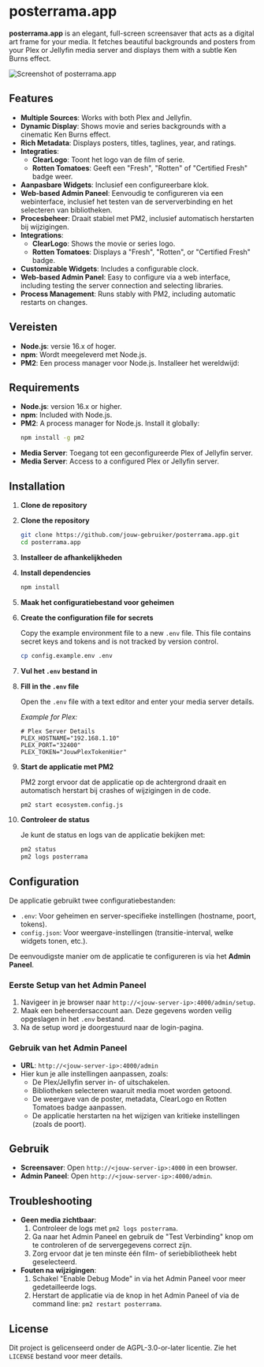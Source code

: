 # posterrama.app

**posterrama.app** is an elegant, full-screen screensaver that acts as a digital art frame for your media. It fetches beautiful backgrounds and posters from your Plex or Jellyfin media server and displays them with a subtle Ken Burns effect.

![Screenshot of posterrama.app](https://user-images.githubusercontent.com/example/screenshot.png) <!-- Replace this with a real screenshot URL -->

## Features

*   **Multiple Sources**: Works with both Plex and Jellyfin.
*   **Dynamic Display**: Shows movie and series backgrounds with a cinematic Ken Burns effect.
*   **Rich Metadata**: Displays posters, titles, taglines, year, and ratings.
*   **Integraties**:
    *   **ClearLogo**: Toont het logo van de film of serie.
    *   **Rotten Tomatoes**: Geeft een "Fresh", "Rotten" of "Certified Fresh" badge weer.
*   **Aanpasbare Widgets**: Inclusief een configureerbare klok.
*   **Web-based Admin Paneel**: Eenvoudig te configureren via een webinterface, inclusief het testen van de serververbinding en het selecteren van bibliotheken.
*   **Procesbeheer**: Draait stabiel met PM2, inclusief automatisch herstarten bij wijzigingen.
*   **Integrations**:
    *   **ClearLogo**: Shows the movie or series logo.
    *   **Rotten Tomatoes**: Displays a "Fresh", "Rotten", or "Certified Fresh" badge.
*   **Customizable Widgets**: Includes a configurable clock.
*   **Web-based Admin Panel**: Easy to configure via a web interface, including testing the server connection and selecting libraries.
*   **Process Management**: Runs stably with PM2, including automatic restarts on changes.

## Vereisten

*   **Node.js**: versie 16.x of hoger.
*   **npm**: Wordt meegeleverd met Node.js.
*   **PM2**: Een process manager voor Node.js. Installeer het wereldwijd:
## Requirements

*   **Node.js**: version 16.x or higher.
*   **npm**: Included with Node.js.
*   **PM2**: A process manager for Node.js. Install it globally:
    ```bash
    npm install -g pm2
    ```
*   **Media Server**: Toegang tot een geconfigureerde Plex of Jellyfin server.
*   **Media Server**: Access to a configured Plex or Jellyfin server.

## Installation

1.  **Clone de repository**
1.  **Clone the repository**
    ```bash
    git clone https://github.com/jouw-gebruiker/posterrama.app.git
    cd posterrama.app
    ```

2.  **Installeer de afhankelijkheden**
2.  **Install dependencies**
    ```bash
    npm install
    ```

3.  **Maak het configuratiebestand voor geheimen**

3.  **Create the configuration file for secrets**

    Copy the example environment file to a new `.env` file. This file contains secret keys and tokens and is not tracked by version control.

    ```bash
    cp config.example.env .env
    ```

4.  **Vul het `.env` bestand in**

4.  **Fill in the `.env` file**

    Open the `.env` file with a text editor and enter your media server details.

    *Example for Plex:*
    ```env
    # Plex Server Details
    PLEX_HOSTNAME="192.168.1.10"
    PLEX_PORT="32400"
    PLEX_TOKEN="JouwPlexTokenHier"
    ```

5.  **Start de applicatie met PM2**

    PM2 zorgt ervoor dat de applicatie op de achtergrond draait en automatisch herstart bij crashes of wijzigingen in de code.

    ```bash
    pm2 start ecosystem.config.js
    ```

6.  **Controleer de status**

    Je kunt de status en logs van de applicatie bekijken met:
    ```bash
    pm2 status
    pm2 logs posterrama
    ```

## Configuration

De applicatie gebruikt twee configuratiebestanden:

*   `.env`: Voor geheimen en server-specifieke instellingen (hostname, poort, tokens).
*   `config.json`: Voor weergave-instellingen (transitie-interval, welke widgets tonen, etc.).

De eenvoudigste manier om de applicatie te configureren is via het **Admin Paneel**.

### Eerste Setup van het Admin Paneel

1.  Navigeer in je browser naar `http://<jouw-server-ip>:4000/admin/setup`.
2.  Maak een beheerdersaccount aan. Deze gegevens worden veilig opgeslagen in het `.env` bestand.
3.  Na de setup word je doorgestuurd naar de login-pagina.

### Gebruik van het Admin Paneel

*   **URL**: `http://<jouw-server-ip>:4000/admin`
*   Hier kun je alle instellingen aanpassen, zoals:
    *   De Plex/Jellyfin server in- of uitschakelen.
    *   Bibliotheken selecteren waaruit media moet worden getoond.
    *   De weergave van de poster, metadata, ClearLogo en Rotten Tomatoes badge aanpassen.
    *   De applicatie herstarten na het wijzigen van kritieke instellingen (zoals de poort).

## Gebruik

*   **Screensaver**: Open `http://<jouw-server-ip>:4000` in een browser.
*   **Admin Paneel**: Open `http://<jouw-server-ip>:4000/admin`.

## Troubleshooting

*   **Geen media zichtbaar**:
    1.  Controleer de logs met `pm2 logs posterrama`.
    2.  Ga naar het Admin Paneel en gebruik de "Test Verbinding" knop om te controleren of de servergegevens correct zijn.
    3.  Zorg ervoor dat je ten minste één film- of seriebibliotheek hebt geselecteerd.
*   **Fouten na wijzigingen**:
    1.  Schakel "Enable Debug Mode" in via het Admin Paneel voor meer gedetailleerde logs.
    2.  Herstart de applicatie via de knop in het Admin Paneel of via de command line: `pm2 restart posterrama`.

## License

Dit project is gelicenseerd onder de AGPL-3.0-or-later licentie. Zie het `LICENSE` bestand voor meer details.
